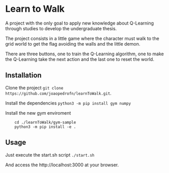 # Learn to Walk

A project with the only goal to apply new knowledge about Q-Learning through studies to develop the undergraduate thesis.

The project consists in a little game where the character must walk to the grid world to get the flag avoiding the walls and the little demon.

There are three buttons, one to train the Q-Learning algorithm, one to make the Q-Learning take the next action and the last one to reset the world.

## Installation

Clone the project 
`git clone https://github.com/joaopedrofn/learnToWalk.git`.

Install the dependencies
`python3 -m pip install gym numpy`

Install the new gym enviroment
```
    cd ./learnToWalk/gym-sample
    python3 -m pip install -e .
```

## Usage

Just execute the start.sh script
`./start.sh`

And access the http://localhost:3000 at your browser.